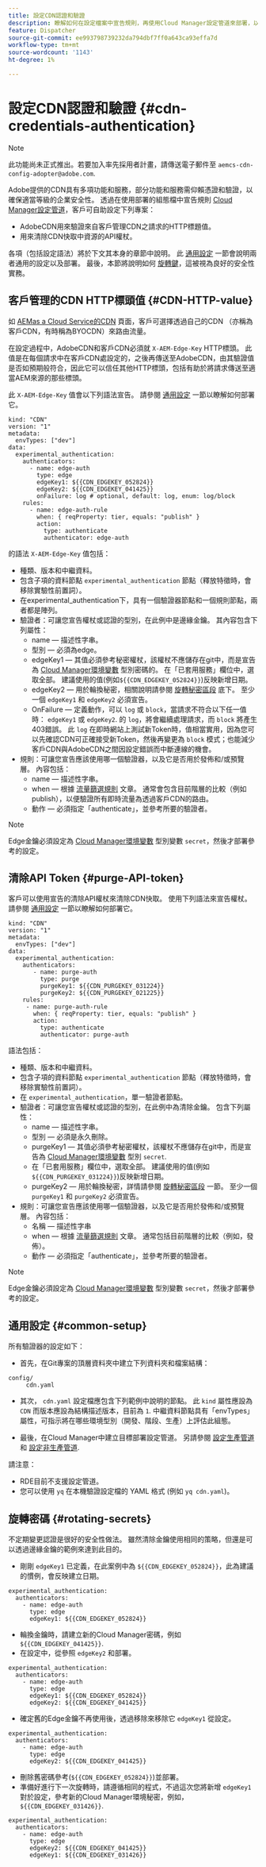 ```yaml
---
title: 設定CDN認證和驗證
description: 瞭解如何在設定檔案中宣告規則，再使用Cloud Manager設定管道來部署，以設定CDN憑證和驗證。
feature: Dispatcher
source-git-commit: ee993798739232da794dbf7ff0a643ca93effa7d
workflow-type: tm+mt
source-wordcount: '1143'
ht-degree: 1%

---
```


# 設定CDN認證和驗證 {#cdn-credentials-authentication}

>[!NOTE]
>此功能尚未正式推出。若要加入率先採用者計畫，請傳送電子郵件至 `aemcs-cdn-config-adopter@adobe.com`.

Adobe提供的CDN具有多項功能和服務，部分功能和服務需仰賴憑證和驗證，以確保適當等級的企業安全性。 透過在使用部署的組態檔中宣告規則 [Cloud Manager設定管道](/help/implementing/cloud-manager/configuring-pipelines/introduction-ci-cd-pipelines.md#config-deployment-pipeline)，客戶可自助設定下列專案：

* AdobeCDN用來驗證來自客戶管理CDN之請求的HTTP標題值。
* 用來清除CDN快取中資源的API權杖。

各項（包括設定語法）將於下文其本身的章節中說明。 此 [通用設定](#common-setup) 一節會說明兩者通用的設定以及部署。 最後，本節將說明如何 [旋轉鍵](#rotating-secrets)，這被視為良好的安全性實務。

## 客戶管理的CDN HTTP標頭值 {#CDN-HTTP-value}

如 [AEMas a Cloud Service的CDN](/help/implementing/dispatcher/cdn.md#point-to-point-CDN) 頁面，客戶可選擇透過自己的CDN （亦稱為客戶CDN，有時稱為BYOCDN）來路由流量。

在設定過程中，AdobeCDN和客戶CDN必須就 `X-AEM-Edge-Key` HTTP標頭。 此值是在每個請求中在客戶CDN處設定的，之後再傳送至AdobeCDN，由其驗證值是否如預期般符合，因此它可以信任其他HTTP標頭，包括有助於將請求傳送至適當AEM來源的那些標頭。

此 `X-AEM-Edge-Key` 值會以下列語法宣告。 請參閱 [通用設定](#common-setup) 一節以瞭解如何部署它。

```
kind: "CDN"
version: "1"
metadata:
  envTypes: ["dev"]
data:
  experimental_authentication:
    authenticators:
      - name: edge-auth
        type: edge
        edgeKey1: ${{CDN_EDGEKEY_052824}}
        edgeKey2: ${{CDN_EDGEKEY_041425}}
        onFailure: log # optional, default: log, enum: log/block
    rules:
      - name: edge-auth-rule
        when: { reqProperty: tier, equals: "publish" }
        action:
          type: authenticate
          authenticator: edge-auth
```

的語法 `X-AEM-Edge-Key` 值包括：

* 種類、版本和中繼資料。
* 包含子項的資料節點 `experimental_authentication` 節點（釋放特徵時，會移除實驗性前置詞）。
* 在experimental_authentication下，具有一個驗證器節點和一個規則節點，兩者都是陣列。
* 驗證者：可讓您宣告權杖或認證的型別，在此例中是邊緣金鑰。 其內容包含下列屬性：
   * name — 描述性字串。
   * 型別 — 必須為edge。
   * edgeKey1 — 其值必須參考秘密權杖，該權杖不應儲存在git中，而是宣告為 [Cloud Manager環境變數](/help/implementing/cloud-manager/environment-variables.md) 型別密碼的。 在「已套用服務」欄位中，選取全部。 建議使用的值(例如`${{CDN_EDGEKEY_052824}}`)反映新增日期。
   * edgeKey2 — 用於輪換秘密，相關說明請參閱 [旋轉秘密區段](#rotating-secrets) 底下。 至少一個 `edgeKey1` 和 `edgeKey2` 必須宣告。
   * OnFailure — 定義動作，可以 `log` 或 `block`，當請求不符合以下任一值時： `edgeKey1` 或 `edgeKey2`. 的 `log`，將會繼續處理請求，而 `block` 將產生403錯誤。 此 `log` 在即時網站上測試新Token時，值相當實用，因為您可以先確認CDN可正確接受新Token，然後再變更為 `block` 模式；也能減少客戶CDN與AdobeCDN之間因設定錯誤而中斷連線的機會。
* 規則：可讓您宣告應該使用哪一個驗證器，以及它是否用於發佈和/或預覽層。  內容包括：
   * name — 描述性字串。
   * when — 根據 [流量篩選規則](/help/security/traffic-filter-rules-including-waf.md) 文章。 通常會包含目前階層的比較（例如publish），以便驗證所有即時流量為透過客戶CDN的路由。
   * 動作 — 必須指定「authenticate」，並參考所要的驗證者。

>[!NOTE]
>Edge金鑰必須設定為 [Cloud Manager環境變數](/help/implementing/cloud-manager/environment-variables.md) 型別變數 `secret`，然後才部署參考的設定。

## 清除API Token {#purge-API-token}

客戶可以使用宣告的清除API權杖來清除CDN快取。 使用下列語法來宣告權杖。  請參閱 [通用設定](#common-setup) 一節以瞭解如何部署它。

```
kind: "CDN"
version: "1"
metadata:
  envTypes: ["dev"]
data:
  experimental_authentication:
    authenticators:
       - name: purge-auth
         type: purge
         purgeKey1: ${{CDN_PURGEKEY_031224}}
         purgeKey2: ${{CDN_PURGEKEY_021225}}
    rules:
     - name: purge-auth-rule
       when: { reqProperty: tier, equals: "publish" }
       action:
         type: authenticate
         authenticator: purge-auth
```

語法包括：

* 種類、版本和中繼資料。
* 包含子項的資料節點 `experimental_authentication` 節點（釋放特徵時，會移除實驗性前置詞）。
* 在 `experimental_authentication`，單一驗證者節點。
* 驗證者：可讓您宣告權杖或認證的型別，在此例中為清除金鑰。 包含下列屬性：
   * name — 描述性字串。
   * 型別 — 必須是永久刪除。
   * purgeKey1 — 其值必須參考秘密權杖，該權杖不應儲存在git中，而是宣告為 [Cloud Manager環境變數](/help/implementing/cloud-manager/environment-variables.md) 型別 `secret`.
   * 在「已套用服務」欄位中，選取全部。 建議使用的值(例如 `${{CDN_PURGEKEY_031224}}`)反映新增日期。
   * purgeKey2 — 用於輪換秘密，詳情請參閱 [旋轉秘密區段](#rotating-secrets) 一節。 至少一個 `purgeKey1` 和 `purgeKey2` 必須宣告。
* 規則：可讓您宣告應該使用哪一個驗證器，以及它是否用於發佈和/或預覽層。  內容包括：
   * 名稱 — 描述性字串
   * when — 根據 [流量篩選規則](/help/security/traffic-filter-rules-including-waf.md) 文章。 通常包括目前階層的比較（例如，發佈）。
   * 動作 — 必須指定「authenticate」，並參考所要的驗證者。

>[!NOTE]
>Edge金鑰必須設定為 [Cloud Manager環境變數](/help/implementing/cloud-manager/environment-variables.md) 型別變數 `secret`，然後才部署參考的設定。

## 通用設定 {#common-setup}

所有驗證器的設定如下：

* 首先，在Git專案的頂層資料夾中建立下列資料夾和檔案結構：

```
config/
     cdn.yaml
```

* 其次， `cdn.yaml` 設定檔應包含下列範例中說明的節點。 此 `kind` 屬性應設為 `CDN` 而版本應設為結構描述版本，目前為 `1`. 中繼資料節點具有「envTypes」屬性，可指示將在哪些環境型別（開發、階段、生產）上評估此組態。

* 最後，在Cloud Manager中建立目標部署設定管道。 另請參閱 [設定生產管道](/help/implementing/cloud-manager/configuring-pipelines/configuring-production-pipelines.md) 和 [設定非生產管道](/help/implementing/cloud-manager/configuring-pipelines/configuring-non-production-pipelines.md).

請注意：

* RDE目前不支援設定管道。
* 您可以使用 `yq` 在本機驗證設定檔的 YAML 格式 (例如 `yq cdn.yaml`)。

## 旋轉密碼 {#rotating-secrets}

不定期變更認證是很好的安全性做法。 雖然清除金鑰使用相同的策略，但還是可以透過邊緣金鑰的範例來達到此目的。

* 剛剛 `edgeKey1` 已定義，在此案例中為 `${{CDN_EDGEKEY_052824}}`，此為建議的慣例，會反映建立日期。

```
experimental_authentication:
  authenticators:
    - name: edge-auth
      type: edge
      edgeKey1: ${{CDN_EDGEKEY_052824}}
```

* 輪換金鑰時，請建立新的Cloud Manager密碼，例如 `${{CDN_EDGEKEY_041425}}`.
* 在設定中，從參照 `edgeKey2` 和部署。

```
experimental_authentication:
  authenticators:
    - name: edge-auth
      type: edge
      edgeKey1: ${{CDN_EDGEKEY_052824}}
      edgeKey2: ${{CDN_EDGEKEY_041425}}
```

* 確定舊的Edge金鑰不再使用後，透過移除來移除它 `edgeKey1` 從設定。

```
experimental_authentication:
  authenticators:
    - name: edge-auth
      type: edge
      edgeKey2: ${{CDN_EDGEKEY_041425}}
```

* 刪除舊密碼參考(`${{CDN_EDGEKEY_052824}}`)並部署。
* 準備好進行下一次旋轉時，請遵循相同的程式，不過這次您將新增 `edgeKey1` 對於設定，參考新的Cloud Manager環境秘密，例如， `${{CDN_EDGEKEY_031426}}`.

```
experimental_authentication:
  authenticators:
    - name: edge-auth
      type: edge
      edgeKey2: ${{CDN_EDGEKEY_041425}}
      edgeKey1: ${{CDN_EDGEKEY_031426}}
```
